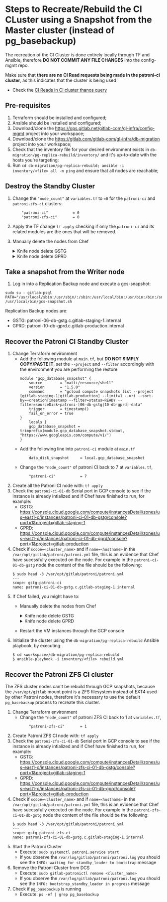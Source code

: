 # Steps to Recreate/Rebuild the CI CLuster using a Snapshot from the Master cluster (instead of pg_basebackup)

The recreation of the CI Cluster is done entirely locally through TF and Ansible, therefore **DO NOT COMMIT ANY FILE CHANGES** into the config-mgmt repo.

Make sure that **there are no CI Read requests being made in the patroni-ci cluster**,  as this indicates that the cluster is being used

- Check the [CI Reads in CI cluster thanos query](https://thanos-query.ops.gitlab.net/graph?g0.expr=(sum(rate(pg_stat_user_tables_idx_tup_fetch%7Benv%3D%22gprd%22%2C%20relname%3D~%22(ci_.*%7Cexternal_pull_requests%7Ctaggings%7Ctags)%22%2Cinstance%3D~%22patroni-ci-.*%22%7D%5B1m%5D))%20by%20(relname%2C%20instance)%20%3E%201)%20and%20on(instance)%20pg_replication_is_replica%3D%3D1&g0.tab=0&g0.stacked=0&g0.range_input=6h&g0.max_source_resolution=0s&g0.deduplicate=1&g0.partial_response=0&g0.store_matches=%5B%5D)

## Pre-requisites

1. Terraform should be installed and configured;
1. Ansible should be installed and configured;
1. Download/clone the https://ops.gitlab.net/gitlab-com/gl-infra/config-mgmt project into your workspace;
1. Download/clone the https://gitlab.com/gitlab-com/gl-infra/db-migration project into your workspace;
1. Check that the inventory file for your desired environment exists in `db-migration/pg-replica-rebuild/inventory/` and it's up-to-date with the hosts you're targeting;
1. Run `cd db-migration/pg-replica-rebuild; ansible -i inventory/<file> all -m ping` and ensure that all nodes are reachable;


## Destroy the Standby Cluster

1. Change the `"node_count"` at `variables.tf` to `=0` for the `patroni-ci` and `patroni-zfs-ci` clusters:
    ```
        "patroni-ci"           = 0
        "patroni-zfs-ci"       = 0
    ```
2. Apply the TF change `tf apply` checking if only the `patroni-ci` and its related modules are the ones that will be removed.
3. Manually delete the nodes from Chef
    <details><summary>Knife node delete GSTG</summary>

    ```
    for i in `seq 7`; do for type in node client; do knife $type delete -y patroni-ci-$(printf '%02d' $i)-db-gstg.c.gitlab-staging-1.internal; done; done
    ```

    </details>
    <details><summary>Knife node delete GPRD</summary>

    ```
    for i in `seq 10`; do for type in node client; do knife $type delete -y patroni-ci-$(printf '%02d' $i)-db-gprd.c.gitlab-production.internal; done; done
    ```
    
    </details>

## Take a snapshot from the Writer node

1. Log in into a Replication Backup node and execute a gcs-snapshot:
```
sudo su - gitlab-psql
PATH="/usr/local/sbin:/usr/sbin/:/sbin:/usr/local/bin:/usr/bin:/bin:/snap/bin"
/usr/local/bin/gcs-snapshot.sh
```
Replication Backup nodes are:
  - GSTG: patroni-06-db-gstg.c.gitlab-staging-1.internal
  - GPRD: patroni-10-db-gprd.c.gitlab-production.internal

## Recover the Patroni CI Standby Cluster

1. Change Terraform environment 
    - Add the following module at `main.tf`, but **DO NOT SIMPLY COPY/PASTE IT**, set the `--project` and `--filter` accordingly with the environment you are performing the restore
        ```
        module "gcp_database_snapshot" {
            source        = "matti/resource/shell"
            version       = "1.5.0"
            command       = "gcloud compute snapshots list --project [gitlab-staging-1|gitlab-production] --limit=1 --uri --sort-by=~creationTimestamp --filter=status~READY --filter=sourceDisk~patroni-[06-db-gstg|10-db-gprd]-data"
            trigger       = timestamp()
            fail_on_error = true
        }
            locals {
            gcp_database_snapshot = trimprefix(module.gcp_database_snapshot.stdout, "https://www.googleapis.com/compute/v1/")
        }
        ```
    - Add the following line into `patroni-ci` module at `main.tf`
        ```
            data_disk_snapshot     = local.gcp_database_snapshot
        ```
    - Change the `"node_count"` of patroni CI back to 7 at `variables.tf`, 
        ```
            "patroni-ci"           = 7
        ```
1. Create all the Patroni CI node with: `tf apply`
1. Check the `patroni-ci-01-db` Serial port in GCP console to see if the instance is already intialized and if Chef have finished to run, for example:
   - GSTG: https://console.cloud.google.com/compute/instancesDetail/zones/us-east1-c/instances/patroni-ci-01-db-gstg/console?port=1&project=gitlab-staging-1
   - GPRD: https://console.cloud.google.com/compute/instancesDetail/zones/us-east1-c/instances/patroni-ci-01-db-gprd/console?port=1&project=gitlab-production
1. Check if `scope=<cluster_name>` and if `name=<hostname>` in the `/var/opt/gitlab/patroni/patroni.yml` file, this is an evidence that Chef have sucessfully executed on the node. For example in the `patroni-ci-01-db-gstg` node the content of the file should be the following:
    ```
    $ sudo head -3 /var/opt/gitlab/patroni/patroni.yml
    ---
    scope: gstg-patroni-ci
    name: patroni-ci-01-db-gstg.c.gitlab-staging-1.internal
    ```
1. If Chef failed, you might have to:
    - Manually delete the nodes from Chef
        <details><summary>Knife node delete GSTG</summary>

        ```
        for i in `seq 7`; do for type in node client; do knife $type delete -y patroni-ci-$(printf '%02d' $i)-db-gstg.c.gitlab-staging-1.internal; done; done
        ````

        </details>
        <details><summary>Knife node delete GPRD</summary>

        ```
        for i in `seq 10`; do for type in node client; do knife $type delete -y patroni-ci-$(printf '%02d' $i)-db-gprd.c.gitlab-production.internal; done; done
        ````

        </details>
    - Restart the VM instances through the GCP console
1. Initialize the cluster using the `db-migration/pg-replica-rebuild` Ansible playbook, by executing:
    ```
    $ cd <workspace>/db-migration/pg-replica-rebuild
    $ ansible-playbook -i inventory/<file> rebuild.yml
    ```

## Recover the Patroni ZFS CI cluster

The ZFS cluster nodes can't be rebuild through GCP snapshots, because the `/var/opt/gitlab` mount point is a ZFS filesystem instead of EXT4 used by other Patroni nodes, therefore it's necessary to use the default `pg_basebackup` process to recreate this cluster.

1. Change Terraform environment 
    - Change the `"node_count"` of patroni ZFS CI back to 1 at `variables.tf`, 
        ```
            "patroni-zfs-ci"       = 1
        ```
1. Create Patroni ZFS CI node with: `tf apply`
1. Check the `patroni-zfs-ci-01-db` Serial port in GCP console to see if the instance is already intialized and if Chef have finished to run, for example:
   - GSTG: https://console.cloud.google.com/compute/instancesDetail/zones/us-east1-c/instances/patroni-zfs-ci-01-db-gstg/console?port=1&project=gitlab-staging-1
   - GPRD: https://console.cloud.google.com/compute/instancesDetail/zones/us-east1-c/instances/patroni-zfs-ci-01-db-gprd/console?port=1&project=gitlab-production
1. Check if `scope=<cluster_name>` and if `name=<hostname>` in the `/var/opt/gitlab/patroni/patroni.yml` file, this is an evidence that Chef have sucessfully executed on the node. For example in the `patroni-zfs-ci-01-db-gstg` node the content of the file should be the following:
    ```
    $ sudo head -3 /var/opt/gitlab/patroni/patroni.yml
    ---
    scope: gstg-patroni-zfs-ci
    name: patroni-zfs-ci-01-db-gstg.c.gitlab-staging-1.internal
    ```
1. Start the Patroni Cluster
    - Execute: `sudo systemctl patroni.service start`
    - If you observe the `/var/log/gitlab/patroni/patroni.log` you should see the `INFO: waiting for standby_leader to bootstrap` message
1. Remove the Patroni Cluster from DCS
    - Execute: `sudo gitlab-patronictl remove <cluster_name>`
    - If you observe the `/var/log/gitlab/patroni/patroni.log` you should see the `INFO: bootstrap_standby_leader in progress` message
6. Check if `pg_basebackup` is running 
    - Execute: `ps -ef | grep pg_basebackup` 